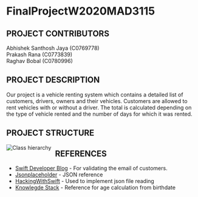 # FinalProjectW2020MAD3115

## PROJECT CONTRIBUTORS

Abhishek Santhosh Jaya (C0769778)<br>
Prakash Rana (C0773839)<br>
Raghav Bobal (C0780996)<br>

## PROJECT DESCRIPTION
Our project is a vehicle renting system which contains a detailed list of customers, drivers, owners and their vehicles. Customers are allowed to rent vehicles with or without a driver. The total is calculated depending on the type of vehicle rented and the number of days for which it was rented.

## PROJECT STRUCTURE
<img src="https://i93.servimg.com/u/f93/18/45/29/87/struct10.jpg" alt="Class hierarchy" style="float: left; margin-right: 10px;"/>

## REFERENCES
* [Swift Developer Blog](http://swiftdeveloperblog.com/code-examples/validate-email-address-code-example-in-swift/) - For validating the email of customers.
* [Jsonplaceholder](https://jsonplaceholder.typicode.com/) - JSON reference
* [HackingWithSwift](https://www.hackingwithswift.com/example-code/system/how-to-parse-json-using-jsonserialization) - Used to implement json file reading
* [Knowlegde Stack](http://www.knowstack.com/swift-nsdateformatter/) - Reference for age calculation from birthdate
